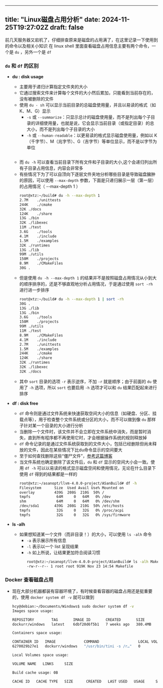   ---
title: "Linux磁盘占用分析"
date: 2024-11-25T19:27:02Z
draft: false
---
前几天服务器又宕机了，仔细排查原来是磁盘的占用满了，在这里记录一下使用到的命令以及相关小知识
在 linux shell 里面查看磁盘占用信息主要有两个命令，一个是 `du` ，另外一个是 `df`
### `du` 和 `df` 的区别

- **du : disk usage**
  - 主要用于递归计算指定文件夹的大小
  - 它通过搜索文件来计算每个文件的大小然后累加，只能看到当前存在的，没有被删除的文件
  - 使用 `du - sh` 可以显示当前目录的总磁盘使用量，并且以易读的格式（如 K、M、G）显示
    - `-s` 或 `--summarize`：只显示总计的磁盘使用量，而不是列出每个子目录的详细使用量，也就是说，它会显示当前目录（或指定目录）的总大小，而不是列出每个子目录的大小
    - `-h` 或 `--human-readable`：以更易读的格式显示磁盘使用量，例如以 K（千字节）、M（兆字节）、G（吉字节）等单位显示，而不是以字节为单位
      ```bash
      
      ```
  - 而 `du -h` 可以查看当前目录下所有文件和子目录的大小,这个会递归列出所有子目录占用信息，内容会非常多
  - 有些情况下为了可以自顶向下逐层文件夹地分析哪些目录是导致磁盘臃肿的原因，可以使用 `--max-depth` 参数，下面是只递归展示一层（第一层）的占用情况（ --max-depth 1 ）
    ```bash
    root@xtz:~/build# du -h --max-depth 1 
    2.7M	./unittests
    244K	./cmake
    32K	./docs
    124K	./share
    13G	./bin
    32K	./libexec
    11M	./test
    3.6G	./tools
    4.1M	./include
    1.5M	./examples
    32K	./runtimes
    13G	./lib
    99M	./utils
    150M	./projects
    8.9M	./CMakeFiles
    30G	.
    ```
  - 但是使用 `du -h --max-depth 1` 的结果并不是按照磁盘占用情况从小到大的顺序排序的，还是不够直观地分析占用情况，于是通过使用 `sort -rh` 进行进一步排序
    ```bash
    root@xtz:~/build# du -h --max-depth 1 | sort -rh
    30G	.
    13G	./lib
    13G	./bin
    3.6G	./tools
    150M	./projects
    99M	./utils
    11M	./test
    8.9M	./CMakeFiles
    4.1M	./include
    2.7M	./unittests
    1.5M	./examples
    244K	./cmake
    124K	./share
    32K	./runtimes
    32K	./libexec
    32K	./docs
    ```
  - 其中 `sort` 目录的选项 `-r` 表示逆序，不加 `-r` 就是顺序；由于前面的 `du` 使用了 `-h` 选项，所以 `sort` 也要启用 `-h` 选项才可以和 `du` 结果匹配起来进行排序
   
- **df : disk free**
  - `df` 命令则是通过文件系统来快速获取空间大小的信息（如硬盘、分区、挂载点等），用于检查整个文件系统或分区的大小，而不可以做到像 `du` 那样子针对某一个目录的大小进行分析
  - 当删除一个文件时，该文件并不会立即在文件系统中消失，而是暂时消失，直到所有程序都不再使用它时，才会根据操作系统的规则释放掉
  - `df` 命令记录的是通过文件系统获取到的文件大小，包括已经删除但尚未释放的文件，因此在某些情况下比du命令显示的空间要大
  - 至于如何查找删除这些“僵尸文件”，[参考这篇博客](https://www.cnblogs.com/zhangmingcheng/p/11676438.html)
  - 当文件系统也确定删除了该文件后，`du` 和 `df` 显示的空间大小会一致。使用 `df -h` 可以以易读的格式显示磁盘空间和使用情况，无论在什么目录下使用 `df` 得到的结果都是一样的
    ```bash
    root@xtz:~/asanopt/llvm-4.0.0-project/ASanBuild# df -h
    Filesystem      Size  Used Avail Use% Mounted on
    overlay         439G  208G  210G  50% /
    tmpfs            64M     0   64M   0% /dev
    shm              64M     0   64M   0% /dev/shm
    /dev/sda1       439G  208G  210G  50% /etc/hosts
    tmpfs            32G     0   32G   0% /proc/acpi
    tmpfs            32G     0   32G   0% /sys/firmware
    ```
- **ls -alh**
  - 如果想知道某一个文件（而非目录！）的大小，可以使用 `ls -alh` 命令
    - `-a` 表示展示所有信息
    - `-l` 表示以一个 list 呈现结果
    - `-h` 如上所说，让结果更加符合阅读习惯
      ```bash
      root@xtz:~/asanopt/llvm-4.0.0-project/ASanBuild# ls -alh Makefile 
      -rw-r--r-- 1 root root 919K Nov 23 14:54 Makefile
      ```
### Docker 查看磁盘占用
- 现在大部分机器都装有容器环境了，有时候查看容器的磁盘占用还是挺重要的，使用 `docker system df -v` 就可以做到
  ```bash
  hcy@debian:~/Documents/Windows$ sudo docker system df -v
  Images space usage:
  
  REPOSITORY        TAG       IMAGE ID       CREATED       SIZE      SHARED SIZE   UNIQUE SIZE   CONTAINERS
  dockurr/windows   latest    6dbf20d6f5b1   7 weeks ago   380.4MB   0B            380.4MB       1
  
  Containers space usage:
  
  CONTAINER ID   IMAGE             COMMAND                  LOCAL VOLUMES   SIZE      CREATED       STATUS         NAMES
  6270029b27e1   dockurr/windows   "/usr/bin/tini -s /r…"   0               5.29MB    2     weeks ago   Up 9 seconds   windows
  
  Local Volumes space usage:
  
  VOLUME NAME   LINKS     SIZE
  
  Build cache usage: 0B
  
  CACHE ID   CACHE TYPE   SIZE      CREATED   LAST USED   USAGE     SHARED
  
  ```
